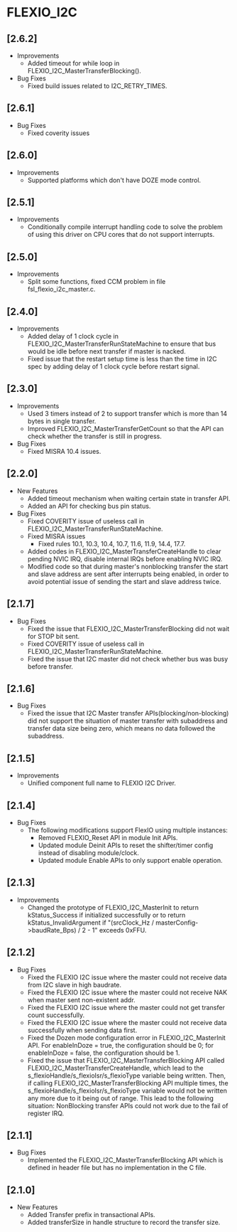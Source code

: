 # FLEXIO_I2C

## [2.6.2]

- Improvements
  - Added timeout for while loop in FLEXIO_I2C_MasterTransferBlocking().
- Bug Fixes
  - Fixed build issues related to I2C_RETRY_TIMES.

## [2.6.1]

- Bug Fixes
  - Fixed coverity issues

## [2.6.0]

- Improvements
  - Supported platforms which don't have DOZE mode control.

## [2.5.1]

- Improvements
  - Conditionally compile interrupt handling code to solve the problem of using this driver on CPU cores that do not support interrupts.

## [2.5.0]

- Improvements
  - Split some functions, fixed CCM problem in file fsl_flexio_i2c_master.c.

## [2.4.0]

- Improvements
  - Added delay of 1 clock cycle in FLEXIO_I2C_MasterTransferRunStateMachine to ensure that bus would be idle
    before next transfer if master is nacked.
  - Fixed issue that the restart setup time is less than the time in I2C spec by adding delay of 1 clock cycle
    before restart signal.

## [2.3.0]

- Improvements
  - Used 3 timers instead of 2 to support transfer which is more than 14 bytes in single transfer.
  - Improved FLEXIO_I2C_MasterTransferGetCount so that the API can check whether the transfer is still in progress.
- Bug Fixes
  - Fixed MISRA 10.4 issues.

## [2.2.0]

- New Features
  - Added timeout mechanism when waiting certain state in transfer API.
  - Added an API for checking bus pin status.
- Bug Fixes
  - Fixed COVERITY issue of useless call in FLEXIO_I2C_MasterTransferRunStateMachine.
  - Fixed MISRA issues
    - Fixed rules 10.1, 10.3, 10.4, 10.7, 11.6, 11.9, 14.4, 17.7.
  - Added codes in FLEXIO_I2C_MasterTransferCreateHandle to clear pending NVIC IRQ, disable
    internal IRQs before enabling NVIC IRQ.
  - Modified code so that during master's nonblocking transfer the start and slave address are sent
    after interrupts being enabled, in order to avoid potential issue of sending the start and slave address
    twice.

## [2.1.7]

- Bug Fixes
  - Fixed the issue that FLEXIO_I2C_MasterTransferBlocking did not wait for STOP bit sent.
  - Fixed COVERITY issue of useless call in FLEXIO_I2C_MasterTransferRunStateMachine.
  - Fixed the issue that I2C master did not check whether bus was busy before transfer.

## [2.1.6]

- Bug Fixes
  - Fixed the issue that I2C Master transfer APIs(blocking/non-blocking) did not support the situation of master
    transfer with subaddress and transfer data size being zero, which means no data followed the subaddress.

## [2.1.5]

- Improvements
  - Unified component full name to FLEXIO I2C Driver.

## [2.1.4]

- Bug Fixes
  - The following modifications support FlexIO using multiple instances:
    - Removed FLEXIO_Reset API in module Init APIs.
    - Updated module Deinit APIs to reset the shifter/timer config instead of disabling module/clock.
    - Updated module Enable APIs to only support enable operation.

## [2.1.3]

- Improvements
  - Changed the prototype of FLEXIO_I2C_MasterInit to return kStatus_Success if initialized successfully or to
    return kStatus_InvalidArgument if "(srcClock_Hz / masterConfig->baudRate_Bps) / 2 - 1" exceeds 0xFFU.

## [2.1.2]

- Bug Fixes
  - Fixed the FLEXIO I2C issue where the master could not receive data from I2C slave in high baudrate.
  - Fixed the FLEXIO I2C issue where the master could not receive NAK when master sent non-existent addr.
  - Fixed the FLEXIO I2C issue where the master could not get transfer count successfully.
  - Fixed the FLEXIO I2C issue where the master could not receive data successfully when sending data first.
  - Fixed the Dozen mode configuration error in FLEXIO_I2C_MasterInit API. For enableInDoze = true, the
    configuration should be 0; for enableInDoze = false, the configuration should be 1.
  - Fixed the issue that FLEXIO_I2C_MasterTransferBlocking API called FLEXIO_I2C_MasterTransferCreateHandle, which
    lead to the s_flexioHandle/s_flexioIsr/s_flexioType variable being written. Then, if calling
    FLEXIO_I2C_MasterTransferBlocking API multiple times, the s_flexioHandle/s_flexioIsr/s_flexioType variable
    would not be written any more due to it being out of range. This lead to the following situation:
    NonBlocking transfer APIs could not work due to the fail of register IRQ.

## [2.1.1]

- Bug Fixes
  - Implemented the FLEXIO_I2C_MasterTransferBlocking API which is defined in header file but has no
    implementation in the C file.

## [2.1.0]

- New Features
  - Added Transfer prefix in transactional APIs.
  - Added transferSize in handle structure to record the transfer size.
